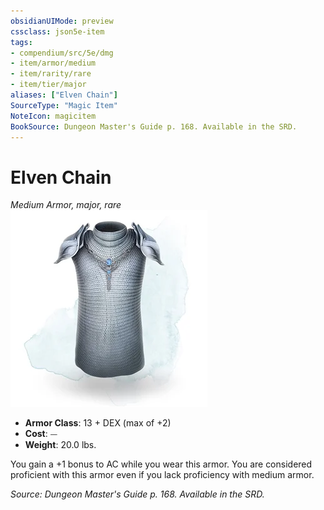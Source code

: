 ```yaml
---
obsidianUIMode: preview
cssclass: json5e-item
tags:
- compendium/src/5e/dmg
- item/armor/medium
- item/rarity/rare
- item/tier/major
aliases: ["Elven Chain"]
SourceType: "Magic Item"
NoteIcon: magicitem
BookSource: Dungeon Master's Guide p. 168. Available in the SRD.
---
```

# Elven Chain
*Medium Armor, major, rare*  
![](/3-Mechanics/CLI/items/img/elven-chain.webp#right)  

- **Armor Class**: 13 + DEX (max of +2)
- **Cost**: ⏤
- **Weight**: 20.0 lbs.

You gain a +1 bonus to AC while you wear this armor. You are considered proficient with this armor even if you lack proficiency with medium armor.

*Source: Dungeon Master's Guide p. 168. Available in the SRD.*
